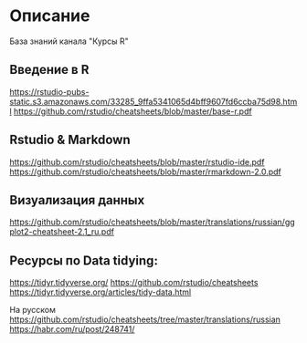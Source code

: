 # Описание
База знаний канала "Курсы R"

## Введение в R
https://rstudio-pubs-static.s3.amazonaws.com/33285_9ffa5341065d4bff9607fd6ccba75d98.html
https://github.com/rstudio/cheatsheets/blob/master/base-r.pdf

## Rstudio & Markdown
https://github.com/rstudio/cheatsheets/blob/master/rstudio-ide.pdf
https://github.com/rstudio/cheatsheets/blob/master/rmarkdown-2.0.pdf

## Визуализация данных 
https://github.com/rstudio/cheatsheets/blob/master/translations/russian/ggplot2-cheatsheet-2.1_ru.pdf

## Ресурсы по Data tidying:
https://tidyr.tidyverse.org/
https://github.com/rstudio/cheatsheets
https://tidyr.tidyverse.org/articles/tidy-data.html

На русском
https://github.com/rstudio/cheatsheets/tree/master/translations/russian
https://habr.com/ru/post/248741/